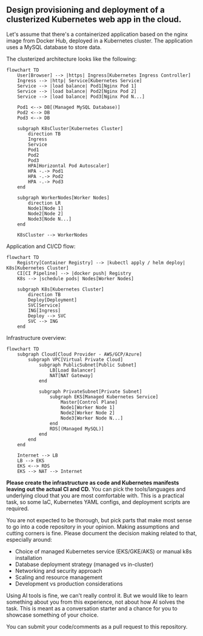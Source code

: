 ## Design provisioning and deployment of a clusterized Kubernetes web app in the cloud.

Let's assume that there's a containerized application based on the nginx image from Docker Hub, deployed in a Kubernetes cluster. The application uses a MySQL database to store data.

The clusterized architecture looks like the following:

```mermaid
flowchart TD
	User[Browser] --> |https| Ingress[Kubernetes Ingress Controller]
	Ingress --> |http| Service[Kubernetes Service]
	Service --> |load balance| Pod1[Nginx Pod 1]
	Service --> |load balance| Pod2[Nginx Pod 2]
	Service --> |load balance| Pod3[Nginx Pod N...]
  
	Pod1 <--> DB[(Managed MySQL Database)]
	Pod2 <--> DB
	Pod3 <--> DB
  
	subgraph K8sCluster[Kubernetes Cluster]
		direction TB
		Ingress
		Service
		Pod1
		Pod2
		Pod3
		HPA[Horizontal Pod Autoscaler]
		HPA -.-> Pod1
		HPA -.-> Pod2
		HPA -.-> Pod3
	end

	subgraph WorkerNodes[Worker Nodes]
		direction LR
		Node1[Node 1]
		Node2[Node 2]
		Node3[Node N...]
	end

	K8sCluster --> WorkerNodes
```

Application and CI/CD flow:

```mermaid
flowchart TD
	Registry[Container Registry] --> |kubectl apply / helm deploy| K8s[Kubernetes Cluster]
	CI[CI Pipeline] --> |docker push| Registry
	K8s --> |schedule pods| Nodes[Worker Nodes]

	subgraph K8s[Kubernetes Cluster]
		direction TB
		Deploy[Deployment]
		SVC[Service]
		ING[Ingress]
		Deploy --> SVC
		SVC --> ING
	end
```

Infrastructure overview:

```mermaid
flowchart TD
	subgraph Cloud[Cloud Provider - AWS/GCP/Azure]
		subgraph VPC[Virtual Private Cloud]
			subgraph PublicSubnet[Public Subnet]
				LB[Load Balancer]
				NAT[NAT Gateway]
			end

			subgraph PrivateSubnet[Private Subnet]
				subgraph EKS[Managed Kubernetes Service]
					Master[Control Plane]
					Node1[Worker Node 1]
					Node2[Worker Node 2]
					Node3[Worker Node N...]
				end
				RDS[(Managed MySQL)]
			end
		end
	end

	Internet --> LB
	LB --> EKS
	EKS <--> RDS
	EKS --> NAT --> Internet
```

__Please create the infrastructure as code and Kubernetes manifests leaving out the actual CI and CD.__ You can pick the tools/languages and underlying cloud that you are most comfortable with. This is a practical task, so some IaC, Kubernetes YAML configs, and deployment scripts are required.

You are not expected to be thorough, but pick parts that make most sense to go into a code repository in your opinion. Making assumptions and cutting corners is fine. Please document the decision making related to that, especially around:
- Choice of managed Kubernetes service (EKS/GKE/AKS) or manual k8s installation
- Database deployment strategy (managed vs in-cluster)
- Networking and security approach
- Scaling and resource management
- Development vs production considerations

Using AI tools is fine, we can't really control it. But we would like to learn something about you from this experience, not about how AI solves the task. This is meant as a conversation starter and a chance for you to showcase something of your choice.

You can submit your code/comments as a pull request to this repository.
